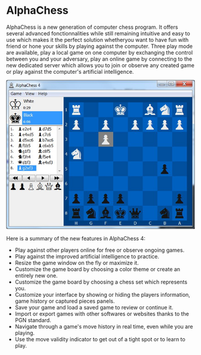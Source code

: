 # AlphaChess

AlphaChess is a new generation of computer chess program.
It offers several advanced fonctionnalities while still remaining intuitive and easy
to use which makes it the perfect solution whetheryou want to have fun with friend or
hone your skills by playing against the computer. Three play mode are available,
play a local game on one computer by exchanging the control between you and your adversary,
play an online game by connecting to the new dedicated server which allows you to join or observe
any created game or play against the computer's artificial intelligence.

![Alt text](res/AlphaChess4.jpg?raw=true "AlphaChess 4")

Here is a summary of the new features in AlphaChess 4:

- Play against other players online for free or observe ongoing games.
- Play against the improved artificial intelligence to practice.
- Resize the game window on the fly or maximize it.
- Customize the game board by choosing a color theme or create an entirely new one.
- Customize the game board by choosing a chess set which represents you.
- Customize your interface by showing or hiding the players information, game history or captured pieces panels.
- Save your game and load a saved game to review or continue it.
- Import or export games with other softwares or websites thanks to the PGN standard.
- Navigate through a game's move history in real time, even while you are playing.
- Use the move validity indicator to get out of a tight spot or to learn to play.
